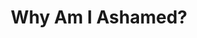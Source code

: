 ---
layout: post
type: episode
title: Why Am I Ashamed?
epnumber: 48
section: 0
description: What secrets do you have? What facts about you must never become known to others? What happens in our childhood that implants beliefs in us that hide away for the rest of our life? Can we uncover them deliberately? Can we regain the emotional freedom and levity that playing children have? Steven and William discuss theses questions in an attempt to better understand where shame comes from and how to heal from it.
image: /images/banners/ep48banner.jpg
transcript: 0
audio: Ep-48-Why-Am-I-Ashamed-e2a9852
lbry: 
youtube: qwBbENKmuRw
speakers: [Steven Guscott, William Blacoe]
categories: [shame, healing, acceptance]
tags: []
comments: true
---